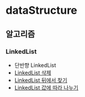 # dataStructure

## 알고리즘

### LinkedList

- 단반향 LinkedList
- [LinkedList 삭제](./algorithm/LinkedList/RemoveDups.java)
- [LinkedList 뒤에서 찾기](./algorithm/LinkedList/LinkedListBack.java)
- [LinkedList 값에 따라 나누기](./algorithm/LinkedList/Partition.java)
